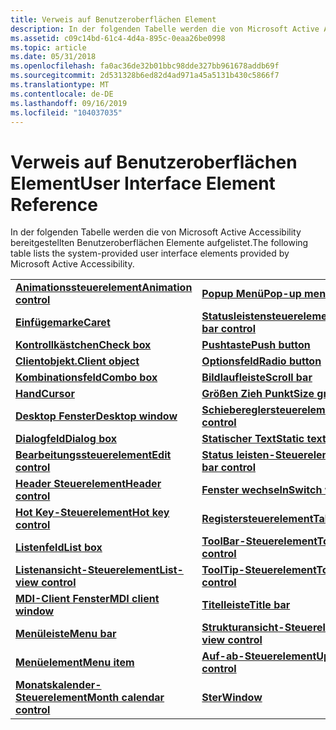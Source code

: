 ```yaml
---
title: Verweis auf Benutzeroberflächen Element
description: In der folgenden Tabelle werden die von Microsoft Active Accessibility bereitgestellten Benutzeroberflächen Elemente aufgelistet.
ms.assetid: c09c14bd-61c4-4d4a-895c-0eaa26be0998
ms.topic: article
ms.date: 05/31/2018
ms.openlocfilehash: fa0ac36de32b01bbc98dde327bb961678addb69f
ms.sourcegitcommit: 2d531328b6ed82d4ad971a45a5131b430c5866f7
ms.translationtype: MT
ms.contentlocale: de-DE
ms.lasthandoff: 09/16/2019
ms.locfileid: "104037035"
---
```

# <a name="user-interface-element-reference"></a><span data-ttu-id="91c7c-103">Verweis auf Benutzeroberflächen Element</span><span class="sxs-lookup"><span data-stu-id="91c7c-103">User Interface Element Reference</span></span>

<span data-ttu-id="91c7c-104">In der folgenden Tabelle werden die von Microsoft Active Accessibility bereitgestellten Benutzeroberflächen Elemente aufgelistet.</span><span class="sxs-lookup"><span data-stu-id="91c7c-104">The following table lists the system-provided user interface elements provided by Microsoft Active Accessibility.</span></span>



|                                                    |                                                      |
|----------------------------------------------------|------------------------------------------------------|
| [<span data-ttu-id="91c7c-105">**Animationssteuerelement**</span><span class="sxs-lookup"><span data-stu-id="91c7c-105">**Animation control**</span></span>](animation-control.md)     | [<span data-ttu-id="91c7c-106">**Popup Menü**</span><span class="sxs-lookup"><span data-stu-id="91c7c-106">**Pop-up menu**</span></span>](pop-up-menu.md)                   |
| [<span data-ttu-id="91c7c-107">**Einfügemarke**</span><span class="sxs-lookup"><span data-stu-id="91c7c-107">**Caret**</span></span>](caret.md)                             | [<span data-ttu-id="91c7c-108">**Statusleistensteuerelement**</span><span class="sxs-lookup"><span data-stu-id="91c7c-108">**Progress bar control**</span></span>](progress-bar-control.md) |
| [<span data-ttu-id="91c7c-109">**Kontrollkästchen**</span><span class="sxs-lookup"><span data-stu-id="91c7c-109">**Check box**</span></span>](check-box.md)                     | [<span data-ttu-id="91c7c-110">**Pushtaste**</span><span class="sxs-lookup"><span data-stu-id="91c7c-110">**Push button**</span></span>](push-button.md)                   |
| [<span data-ttu-id="91c7c-111">**Clientobjekt.**</span><span class="sxs-lookup"><span data-stu-id="91c7c-111">**Client object**</span></span>](client-object.md)             | [<span data-ttu-id="91c7c-112">**Optionsfeld**</span><span class="sxs-lookup"><span data-stu-id="91c7c-112">**Radio button**</span></span>](radio-button.md)                 |
| [<span data-ttu-id="91c7c-113">**Kombinationsfeld**</span><span class="sxs-lookup"><span data-stu-id="91c7c-113">**Combo box**</span></span>](combo-box.md)                     | [<span data-ttu-id="91c7c-114">**Bildlaufleiste**</span><span class="sxs-lookup"><span data-stu-id="91c7c-114">**Scroll bar**</span></span>](scroll-bar.md)                     |
| [<span data-ttu-id="91c7c-115">**Hand**</span><span class="sxs-lookup"><span data-stu-id="91c7c-115">**Cursor**</span></span>](cursor.md)                           | [<span data-ttu-id="91c7c-116">**Größen Zieh Punkt**</span><span class="sxs-lookup"><span data-stu-id="91c7c-116">**Size grip**</span></span>](size-grip.md)                       |
| [<span data-ttu-id="91c7c-117">**Desktop Fenster**</span><span class="sxs-lookup"><span data-stu-id="91c7c-117">**Desktop window**</span></span>](desktop-window.md)           | [<span data-ttu-id="91c7c-118">**Schiebereglersteuerelement**</span><span class="sxs-lookup"><span data-stu-id="91c7c-118">**Slider control**</span></span>](slider-control.md)             |
| [<span data-ttu-id="91c7c-119">**Dialogfeld**</span><span class="sxs-lookup"><span data-stu-id="91c7c-119">**Dialog box**</span></span>](dialog-box.md)                   | [<span data-ttu-id="91c7c-120">**Statischer Text**</span><span class="sxs-lookup"><span data-stu-id="91c7c-120">**Static text**</span></span>](static-text.md)                   |
| [<span data-ttu-id="91c7c-121">**Bearbeitungssteuerelement**</span><span class="sxs-lookup"><span data-stu-id="91c7c-121">**Edit control**</span></span>](edit-control.md)               | [<span data-ttu-id="91c7c-122">**Status leisten-Steuerelement**</span><span class="sxs-lookup"><span data-stu-id="91c7c-122">**Status bar control**</span></span>](status-bar-control.md)     |
| [<span data-ttu-id="91c7c-123">**Header Steuerelement**</span><span class="sxs-lookup"><span data-stu-id="91c7c-123">**Header control**</span></span>](header-control.md)           | [<span data-ttu-id="91c7c-124">**Fenster wechseln**</span><span class="sxs-lookup"><span data-stu-id="91c7c-124">**Switch window**</span></span>](switch-window.md)               |
| [<span data-ttu-id="91c7c-125">**Hot Key-Steuerelement**</span><span class="sxs-lookup"><span data-stu-id="91c7c-125">**Hot key control**</span></span>](hot-key-control.md)         | [<span data-ttu-id="91c7c-126">**Registersteuerelement**</span><span class="sxs-lookup"><span data-stu-id="91c7c-126">**Tab control**</span></span>](tab-control.md)                   |
| [<span data-ttu-id="91c7c-127">**Listenfeld**</span><span class="sxs-lookup"><span data-stu-id="91c7c-127">**List box**</span></span>](list-box.md)                       | [<span data-ttu-id="91c7c-128">**ToolBar-Steuerelement**</span><span class="sxs-lookup"><span data-stu-id="91c7c-128">**Toolbar control**</span></span>](toolbar-control.md)           |
| [<span data-ttu-id="91c7c-129">**Listenansicht-Steuerelement**</span><span class="sxs-lookup"><span data-stu-id="91c7c-129">**List-view control**</span></span>](list-view-control.md)     | [<span data-ttu-id="91c7c-130">**ToolTip-Steuerelement**</span><span class="sxs-lookup"><span data-stu-id="91c7c-130">**Tooltip control**</span></span>](tooltip-control.md)           |
| [<span data-ttu-id="91c7c-131">**MDI-Client Fenster**</span><span class="sxs-lookup"><span data-stu-id="91c7c-131">**MDI client window**</span></span>](mdi-client-window.md)     | [<span data-ttu-id="91c7c-132">**Titelleiste**</span><span class="sxs-lookup"><span data-stu-id="91c7c-132">**Title bar**</span></span>](title-bar.md)                       |
| [<span data-ttu-id="91c7c-133">**Menüleiste**</span><span class="sxs-lookup"><span data-stu-id="91c7c-133">**Menu bar**</span></span>](menu-bar.md)                       | [<span data-ttu-id="91c7c-134">**Strukturansicht-Steuerelement**</span><span class="sxs-lookup"><span data-stu-id="91c7c-134">**Tree view control**</span></span>](tree-view-control.md)       |
| [<span data-ttu-id="91c7c-135">**Menüelement**</span><span class="sxs-lookup"><span data-stu-id="91c7c-135">**Menu item**</span></span>](menu-item.md)                     | [<span data-ttu-id="91c7c-136">**Auf-ab-Steuerelement**</span><span class="sxs-lookup"><span data-stu-id="91c7c-136">**Up-down control**</span></span>](up-down-control.md)           |
| [<span data-ttu-id="91c7c-137">**Monatskalender-Steuerelement**</span><span class="sxs-lookup"><span data-stu-id="91c7c-137">**Month calendar control**</span></span>](calendar-control.md) | [<span data-ttu-id="91c7c-138">**Ster**</span><span class="sxs-lookup"><span data-stu-id="91c7c-138">**Window**</span></span>](window.md)                             |



 

 

 




